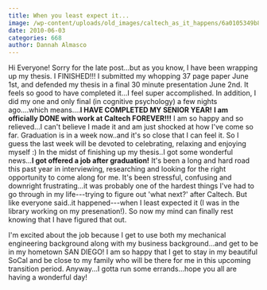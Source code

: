 ```yaml
---
title: When you least expect it...
image: /wp-content/uploads/old_images/caltech_as_it_happens/6a0105349b8251970b0133efbfbab9970b.jpg
date: 2010-06-03
categories: 668
author: Dannah Almasco
---
```



Hi Everyone!
Sorry for the late post...but as you know, I have been wrapping up my thesis. I FINISHED!!! I submitted my whopping 37 page paper June 1st, and defended my thesis in a final 30 minute presentation June 2nd. 
It feels so good to have completed it...I feel super accomplished. In addition, I did my one and only final (in cognitive psychology) a few nights ago....which means....**I HAVE COMPLETED MY SENIOR YEAR!**
**I am officially DONE with work at Caltech FOREVER!!!** I am so happy and so relieved...I can't believe I made it and am just shocked at how I've come so far. Graduation is in a week now..and it's so close that I can feel it. So I guess the last week will be devoted to celebrating, relaxing and enjoying myself :)
In the midst of finishing up my thesis..I got some wonderful news...**I got offered a job after graduation!** It's been a long and hard road this past year in interviewing, researching and looking for the right opportunity to come along for me. It's been stressful, confusing and downright frustrating...it was probably one of the hardest things I've had to go through in my life---trying to figure out 'what next?' after Caltech. But like everyone said..it happened---when I least expected it (I was in the library working on my presenation!). So now my mind can finally rest knowing that I have figured that out.

I'm excited about the job because I get to use both my mechanical engineering background along with my business background...and get to be in my hometown SAN DIEGO! I am so happy that I get to stay in my beautiful SoCal and be close to my family who will be there for me in this upcoming transition period. 
Anyway...I gotta run some errands...hope you all are having a wonderful day!

